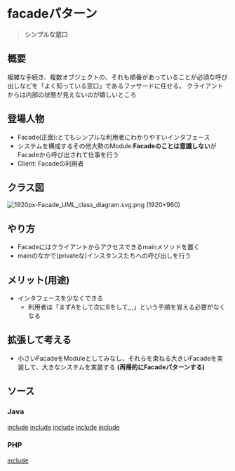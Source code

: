 # facadeパターン

> **シンプルな窓口**

## 概要

複雑な手続き、複数オブジェクトの、それも順番があっていることが必須な呼び出しなどを「よく知っている窓口」であるファサードに任せる。
クライアントからは内部の状態が見えないのが嬉しいところ

## 登場人物

- Facade(正面):とてもシンプルな利用者にわかりやすいインタフェース
- システムを構成するその他大勢のModule:**Facadeのことは意識しない**がFacadeから呼び出されて仕事を行う
- Client: Facadeの利用者

## クラス図

![1920px\-Facade\_UML\_class\_diagram\.svg\.png \(1920×960\)](https://upload.wikimedia.org/wikipedia/commons/thumb/d/d4/Facade_UML_class_diagram.svg/1920px-Facade_UML_class_diagram.svg.png)

## やり方

- Facadeにはクライアントからアクセスできるmainメソッドを置く
- mainのなかで(privateな)インスタンスたちへの呼び出しを行う

## メリット(用途)

- インタフェースを少なくできる
  - 利用者は「まずAをして次にBをして,,,」という手順を覚える必要がなくなる

## 拡張して考える

- 小さいFacadeをModuleとしてみなし、それらを束ねる大きいFacadeを実装して、大きなシステムを実装する **(再帰的にFacadeパターンする)**

## ソース

### Java

[include](../../patterns/dpsrc_2009-10-10/src/Facade/Sample/Main.java)
[include](../../patterns/dpsrc_2009-10-10/src/Facade/Sample/pagemaker/PageMaker.java)
[include](../../patterns/dpsrc_2009-10-10/src/Facade/Sample/pagemaker/Database.java)
[include](../../patterns/dpsrc_2009-10-10/src/Facade/Sample/pagemaker/HtmlWriter.java)
[include](../../patterns/dpsrc_2009-10-10/src/Facade/Sample/maildata.txt)

### PHP

[include](../../patterns/Facade/index.php)
